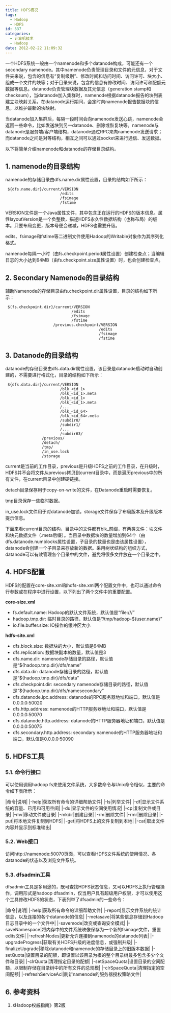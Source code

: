 ```yaml
---
title: HDFS概况
tags:
  - Hadoop
  - HDFS
id: 537
categories:
  - 计算机技术
  - Hadoop
date: 2012-02-22 11:09:32
---
```


一个HDFS系统一般由一个namenode和多个datanode构成，可能还有一个secondary namenode。其中namenode负责管理目录和文件的元信息，对于文件夹来说，包含的信息有“复制级别”、修改时间和访问时间、访问许可、块大小、组成一个文件的块等；对于目录来说，包含的信息有修改时间、访问许可和配额元数据等信息。datanode负责管理块数据及其元信息（generation stamp和checksum），当datanode加入集群时，namenode根据datanode报告的块列表建立块映射关系，在datanode运行期间，会定时向namenode报告数据块的信息，以维护最新的块映射。

当datanode加入集群后，每隔一段时间会向namenode发送心跳，namenode会返回一些命令，比如发送块到另一datanode、删除或恢复块等。namenode与datanode是服务端/客户端结构，datanode通过RPC来向namenode发送请求；而datanode之间是对等结构，相互之间可以通过socket来进行通信、发送数据。


<!--more-->


以下将简单介绍namenode和datanode的存储目录结构。

## 1\. namenode的目录结构

namenode的存储目录由dfs.name.dir属性设置，目录的结构如下所示：

```
 ${dfs.name.dir}/current/VERSION
                        /edits
                        /fsimage
                        /fstime
```

VERSION文件是一个Java属性文件，其中包含正在运行的HDFS的版本信息。属性layoutVersion是一个负整数，描述HDFS永久性数据结构（也称布局）的版本。只要布局变更，版本号便会递减，HDFS也需要升级。

edits、fsimage和fstime等二进制文件使用Hadoop的Writable对象作为其序列化格式。

namenode每隔一小时（由fs.checkpoint.period属性设置）创建检查点；当编辑日志的大小达到64MB（由fs.checkpoint.size属性设置）时，也会创建检查点。

## 2\. Secondary Namenode的目录结构

辅助Namenode的存储目录由fs.checkpoint.dir属性设置，目录的结构如下所示：

```
 $(fs.checkpoint.dir}/current/VERSION
                             /edits
                             /fsimage
                             /fstime
                     /previous.checkpoint/VERSION
                                         /edits
                                         /fsimage
                                         /fstime
```

## 3\. Datanode的目录结构

datanode的存储目录由dfs.data.dir属性设置，该目录是datanode启动时自动创建的，不需要进行格式化，目录的结构如下所示：

```
 ${dfs.data.dir}/current/VERSION
                        /blk_<id_1>
                        /blk_<id_1>.meta
                        /blk_<id_1>
                        /blk_<id_1>.meta
                        /...
                        /blk_<id_64>
                        /blk_<id_64>.meta
                        /subdir0/
                        /subdir1/
                        /...
                        /subdir63/
                /previous/
                /detach/
                /tmp/
                /in_use.lock
                /storage
```

current是当前的工作目录，previous是升级HDFS之前的工作目录，在升级时，HDFS并不会将文件从previous拷贝到current目录中，而是遍历previous中的所有文件，在current目录中创建硬链接。

detach目录保存用于copy-on-write的文件，在Datanode重启时需要恢复。

tmp目录保存一些临时数据。

in_use.lock文件用于对datanode加锁，storage文件保存了布局版本及升级版本提示信息。

下面来看current目录的结构，目录中的文件都有blk_前缀，有两类文件：块文件和块元数据文件（.meta后缀）。当目录中数据块的数量增加到64个（由dfs.datanode.numblocks属性设置，子目录的数量也是由该属性设置），datanode会创建一个子目录来存放新的数据。采用树状结构的组织方式，datanode可以有效管理各个目录中的文件，避免将很多文件放在一个目录之中。

## 4\. HDFS配置

HDFS的配置在core-site.xml和hdfs-site.xml两个配置文件中，也可以通过命令行参数或在程序中进行设置，以下列出了两个文件中的重要配置。

**core-size.xml**

* fs.default.name: Hadoop的默认文件系统，默认值是“file:///”
* hadoop.tmp.dir: 临时目录的路径，默认值是“/tmp/hadoop-${user.name}”
* io.file.buffer.size: IO操作的缓冲区大小

**hdfs-site.xml**

* dfs.block.size: 数据块的大小，默认值是64MB
* dfs.replication: 数据块副本的数量，默认值是3 
* dfs.name.dir: namenode存储目录的路径，默认值是“${hadoop.tmp.dir}/dfs/name”
* dfs.data.dir: datanode存储目录的路径，默认值是“${hadoop.tmp.dir}/dfs/data”
* dfs.checkpoint.dir: secondary namenode存储目录的路径，默认值是“${hadoop.tmp.dir}/dfs/namesecondary”
* dfs.datanode.ipc.address: datanode的RPC服务器地址和端口，默认值是0.0.0.0:50020
* dfs.http.address: namenode的HTTP服务器地址和端口，默认值是0.0.0.0:50070
* dfs.datanode.http.address: datanode的HTTP服务器地址和端口，默认值是0.0.0.0:50075
* dfs.secondary.http.address: secondary namenode的HTTP服务器地址和端口，默认值是0.0.0.0:50090

## 5\. HDFS工具

### 5.1\. 命令行接口

可以使用调用hadoop fs来使用文件系统，大多数命令与Unix命令相似，主要的命令如下表所示：

|命令|说明|
|-help|获取所有命令的详细帮助文件|
|-ls|列举文件|
|-df|显示文件系统的容量、已用和可用空间|
|-du|显示文件的空间使用情况|
|-cp|复制文件或目录|
|-mv|移动文件或目录|
|-mkdir|创建目录|
|-rm|删除文件|
|-rmr|删除目录|
|-put|将本地文件复制到HDFS|
|-get|将HDFS上的文件复制到本地|
|-cat|取出文件内容并显示到标准输出|

### 5.2\. Web接口

访问<nowiki>http://namenode:50070</nowiki>页面，可以查看HDFS文件系统的使用情况、各datanode的状态以及浏览文件系统。

### 5.3\. dfsadmin工具

dfsadmin工具是多用途的，既可查找HDFS状态信息，又可以HDFS上执行管理操作，调用形式是hadoop dfsadmin，仅当用户具有超级用户权限，才可以使用这个工具修改HDFS的状态，下表列举了dfsadmin的一些命令：

|命令|说明|
|-help|获取所有命令的详细帮助文件|
|-report|显示文件系统的统计信息，以及连接的各个datanode的信息|
|-metasave|将某些信息存储到Hadoop日志目录中的一个文件中|
|-savemode|改变或查询安全模式|
|-saveNamespace|将内存中的文件系统映像保存为一个新的fsimage文件，重置edits文件|
|-refreshNodes|更新允许连接到namenode的datanode列表|
|-upgradeProgress|获取有关HDFS升级的进度信息，或强制升级|
|-finalizeUpgrade|移除datanode和namenode的存储目录上的旧版本数据|
|-setQuota|设置目录的配额，即设置以该目录为根的整个目录树最多包含多少个文件和目录|
|-clrQuota|清理指定目录的配额|
|-setSpaceQuota|设置目录的空间配额，以限制存储在目录树中的所有文件的总规模|
|-clrSpaceQuota|清理指定的空间配额|
|-refreshServiceAcl|刷新namenode的服务器授权策略文件|

## 6\. 参考资料

1. 《Hadoop权威指南》第2版